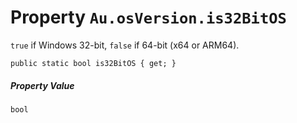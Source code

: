# Property `Au.osVersion.is32BitOS`

`true` if Windows 32-bit, `false` if 64-bit (x64 or ARM64).

```
public static bool is32BitOS { get; }
```

##### Property Value

`bool`